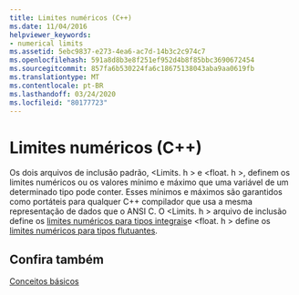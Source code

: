 ```yaml
---
title: Limites numéricos (C++)
ms.date: 11/04/2016
helpviewer_keywords:
- numerical limits
ms.assetid: 5ebc9837-e273-4ea6-ac7d-14b3c2c974c7
ms.openlocfilehash: 591a8d8b3e8f251ef952d4b8f85bbc3690672454
ms.sourcegitcommit: 857fa6b530224fa6c18675138043aba9aa0619fb
ms.translationtype: MT
ms.contentlocale: pt-BR
ms.lasthandoff: 03/24/2020
ms.locfileid: "80177723"
---
```

# <a name="numerical-limits-c"></a>Limites numéricos (C++)

Os dois arquivos de inclusão padrão, \<Limits. h > e \<float. h >, definem os limites numéricos ou os valores mínimo e máximo que uma variável de um determinado tipo pode conter. Esses mínimos e máximos são garantidos como portáteis para qualquer C++ compilador que usa a mesma representação de dados que o ANSI C. O \<Limits. h > arquivo de inclusão define os [limites numéricos para tipos integrais](../cpp/integer-limits.md)e \<float. h > define os [limites numéricos para tipos flutuantes](../cpp/floating-limits.md).

## <a name="see-also"></a>Confira também

[Conceitos básicos](../cpp/basic-concepts-cpp.md)
